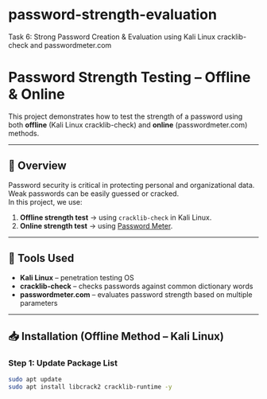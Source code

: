 # password-strength-evaluation
Task 6: Strong Password Creation &amp; Evaluation using Kali Linux cracklib-check and passwordmeter.com
# Password Strength Testing – Offline & Online

This project demonstrates how to test the strength of a password using both **offline** (Kali Linux cracklib-check) and **online** (passwordmeter.com) methods.

---

## 📌 Overview

Password security is critical in protecting personal and organizational data. Weak passwords can be easily guessed or cracked.  
In this project, we use:
1. **Offline strength test** → using `cracklib-check` in Kali Linux.
2. **Online strength test** → using [Password Meter](https://passwordmeter.com).

---

## 🔧 Tools Used

- **Kali Linux** – penetration testing OS
- **cracklib-check** – checks passwords against common dictionary words
- **passwordmeter.com** – evaluates password strength based on multiple parameters

---

## 📥 Installation (Offline Method – Kali Linux)

### Step 1: Update Package List
```bash
sudo apt update
sudo apt install libcrack2 cracklib-runtime -y



